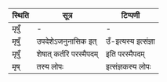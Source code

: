 | स्थिति | सूत्र | टिप्पणी |
| ----- | ------- | ------ |
| मृषुँ | - | - |
| मृषुँ | उपदेशेऽजनुनासिक इत् | उँ-इत्यस्य इत्संज्ञा |
| मृषुँ | शेषात् कर्तरि परस्मैपदम् | इति परस्मैपदम् |
| मृष् | तस्य लोपः | इत्संज्ञकस्य लोपः |
